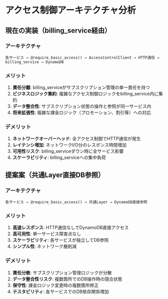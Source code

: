 # アクセス制御アーキテクチャ分析

## 現在の実装（billing_service経由）

### アーキテクチャ
```
各サービス → @require_basic_access() → AccessControlClient → HTTP通信 → billing_service → DynamoDB
```

### メリット
1. **責任分離**: billing_serviceがサブスクリプション管理の単一責任を持つ
2. **ビジネスロジック集約**: 複雑なアクセス制御ロジックをbilling_service内に集約
3. **データ整合性**: サブスクリプション状態の操作と参照が同一サービス内
4. **将来拡張性**: 複雑な課金ロジック（プロモーション、割引等）への対応

### デメリット
1. **ネットワークオーバーヘッド**: 全アクセス制御でHTTP通信が発生
2. **レイテンシ増加**: ネットワークI/O分のレスポンス時間増加
3. **可用性リスク**: billing_serviceダウン時に全サービス影響
4. **スケーラビリティ**: billing_serviceへの集中負荷

## 提案案（共通Layer直接DB参照）

### アーキテクチャ
```
各サービス → @require_basic_access() → 共通Layer → DynamoDB直接参照
```

### メリット
1. **高速レスポンス**: HTTP通信なしでDynamoDB直接アクセス
2. **高可用性**: 単一サービス障害点なし
3. **スケーラビリティ**: 各サービスが独立してDB参照
4. **シンプル性**: ネットワーク層削減

### デメリット
1. **責任分散**: サブスクリプション管理ロジックが分散
2. **データ整合性リスク**: 複数箇所でのDB操作時の競合状態
3. **保守性**: 課金ロジック変更時の複数箇所修正
4. **テスタビリティ**: 各サービスでのDB依存関係増加